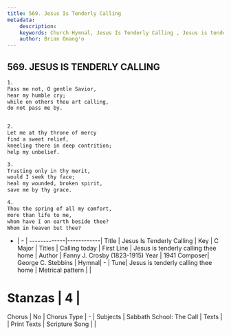 ```yaml
---
title: 569. Jesus Is Tenderly Calling 
metadata:
    description: 
    keywords: Church Hymnal, Jesus Is Tenderly Calling , Jesus is tenderly calling thee home, Calling today
    author: Brian Onang'o
---
```



## 569. JESUS IS TENDERLY CALLING 

```txt
1.
Pass me not, O gentle Savior,
hear my humble cry;
while on others thou art calling,
do not pass me by.


2.
Let me at thy throne of mercy
find a sweet relief,
kneeling there in deep contrition;
help my unbelief.

3.
Trusting only in thy merit,
would I seek thy face;
heal my wounded, broken spirit,
save me by thy grace.

4.
Thou the spring of all my comfort,
more than life to me,
whom have I on earth beside thee?
Whom in heaven but thee?
```

- |   -  |
-------------|------------|
Title | Jesus Is Tenderly Calling  |
Key | C Major |
Titles | Calling today |
First Line | Jesus is tenderly calling thee home |
Author | Fanny J. Crosby (1823-1915)
Year | 1941
Composer| George C. Stebbins |
Hymnal|  - |
Tune| Jesus is tenderly calling thee home |
Metrical pattern | |
# Stanzas | 4 |
Chorus | No |
Chorus Type | - |
Subjects | Sabbath School: The Call |
Texts |  |
Print Texts | 
Scripture Song |  |
  
